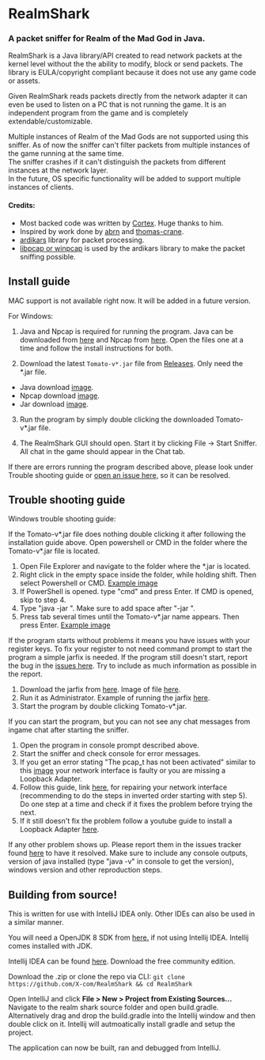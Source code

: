 # RealmShark  
### A packet sniffer for Realm of the Mad God in Java.

RealmShark is a Java library/API created to read network packets at the kernel level without the the ability to modify, block or send packets. The library is EULA/copyright compliant because it does not use any game code or assets.  

Given RealmShark reads packets directly from the network adapter it can even be used to listen on a PC that is not running the game. It is an independent program from the game and is completely extendable/customizable.  

Multiple instances of Realm of the Mad Gods are not supported using this sniffer. 
As of now the sniffer can't filter packets from multiple instances of the game running at the same time.   
The sniffer crashes if it can't distinguish the packets from different instances at the network layer.  
In the future, OS specific functionality will be added to support multiple instances of clients.

#### Credits:

- Most backed code was written by [Cortex](https://github.com/MCRcortex). Huge thanks to him.
- Inspired by work done by [abrn](https://github.com/abrn/realmlib) and [thomas-crane](https://github.com/thomas-crane/realmlib-net).
- [ardikars](https://github.com/ardikars/pcap) library for packet processing.
- [libpcap or winpcap](https://npcap.com/) is used by the ardikars library to make the packet sniffing possible.

## Install guide

MAC support is not available right now. It will be added in a future version.

For Windows:

1. Java and Npcap is required for running the program. Java can be downloaded from [here](https://www.java.com/en/download/) and Npcap from [here](https://npcap.com/#download). Open the files one at a time and follow the install instructions for both.

2. Download the latest `Tomato-v*.jar` file from [Releases](https://github.com/X-com/RealmShark/releases). Only need the *.jar file.

- Java download [image](https://user-images.githubusercontent.com/5974568/183230180-f9a66d31-2ed4-4073-8af2-cda12f271d01.png).
- Npcap download [image](https://user-images.githubusercontent.com/5974568/183230181-b8eacef2-71f3-47f5-8d46-959eb1bb82bf.png).
- Jar download [image](https://user-images.githubusercontent.com/5974568/183230231-b47f588a-08be-42f1-942f-8f0facf41aa0.png).

3. Run the program by simply double clicking the downloaded Tomato-v*.jar file.

4. The RealmShark GUI should open. Start it by clicking File -> Start Sniffer. All chat in the game should appear in the Chat tab.

If there are errors running the program described above, please look under Trouble shooting guide or [open an issue here,](https://github.com/X-com/RealmShark/issues) so it can be resolved.

## Trouble shooting guide

Windows trouble shooting guide:

If the Tomato-v*.jar file does nothing double clicking it after following the installation guide above. Open powershell or CMD in the folder where the Tomato-v*.jar file is located.

1. Open File Explorer and navigate to the folder where the *.jar is located.
2. Right click in the empty space inside the folder, while holding shift. Then select Powershell or CMD. [Example image](https://user-images.githubusercontent.com/5974568/183230822-a35e2c52-8235-4efa-8543-9219b4611adc.png)
3. If PowerShell is opened. type "cmd" and press Enter. If CMD is opened, skip to step 4.
4. Type "java -jar ". Make sure to add space after "-jar ".
5. Press tab several times until the Tomato-v*.jar name appears. Then press Enter. [Example image](https://user-images.githubusercontent.com/5974568/183231024-a1e006b7-7dd0-43f3-8a99-4fdee3827f94.png)

If the program starts without problems it means you have issues with your register keys. To fix your register to not need command prompt to start the program a simple jarfix is needed. If the program still doesn't start, report the bug in the [issues here](https://github.com/X-com/RealmShark/issues). Try to include as much information as possible in the report.

1. Download the jarfix from [here](https://johann.loefflmann.net/en/software/jarfix/index.html). Image of file [here](https://user-images.githubusercontent.com/5974568/183231327-ac0a33c7-edb4-41bb-897f-bb86fa9ab939.png).
2. Run it as Administrator. Example of running the jarfix [here](https://user-images.githubusercontent.com/5974568/183231330-9d53b0b9-8288-4cab-a726-4095f3e3f479.png).
3. Start the program by double clicking Tomato-v*.jar.

If you can start the program, but you can not see any chat messages from ingame chat after starting the sniffer.

1. Open the program in console prompt described above.
2. Start the sniffer and check console for error messages.
3. If you get an error stating "The pcap_t has not been activated" similar to this [image](https://user-images.githubusercontent.com/5974568/183231488-c79f0189-4513-4b06-85d7-17deb610a340.png) your network interface is faulty or you are missing a Loopback Adapter. 
4. Follow this guide, link [here](https://tencomputer.com/npcap-loopback-adapter-no-internet/), for repairing your network interface (recommending to do the steps in inverted order starting with step 5). Do one step at a time and check if it fixes the problem before trying the next.
5. If it still doesn't fix the problem follow a youtube guide to install a Loopback Adapter [here](https://www.youtube.com/watch?v=N3Ido5VEkNE).

If any other problem shows up. Please report them in the issues tracker found [here](https://github.com/X-com/RealmShark/issues) to have it resolved. Make sure to include any console outputs, version of java installed (type "java -v" in console to get the version), windows version and other reproduction steps.

## Building from source!

This is written for use with IntelliJ IDEA only. Other IDEs can also  be used in a similar manner.

You will need a OpenJDK 8 SDK from [here.](https://jdk.java.net/18/) if not using Intellij IDEA. Intellij comes installed with JDK.

Intellij IDEA can be found [here](https://www.jetbrains.com/idea/download/#section=windows). Download the free community edition.

Download the .zip or clone the repo via CLI:
`git clone https://github.com/X-com/RealmShark && cd RealmShark`

Open IntelliJ and click **File > New > Project from Existing Sources...**
Navigate to the realm shark source folder and open build.gradle. Alternatively drag and drop the build.gradle into the Intellij window and then double click on it. Intellij will autmoatically install gradle and setup the project.

The application can now be built, ran and debugged from IntelliJ.
